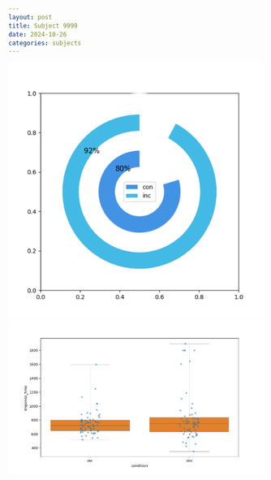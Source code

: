 ```yaml
---
layout: post
title: Subject 9999
date: 2024-10-26
categories: subjects
---
```


![](data/9999/run-15/9999_accuracy_by_condition.png)
![](data/9999/run-15/9999_rt.png)
